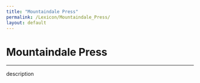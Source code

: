 ```yaml
---
title: "Mountaindale Press"
permalink: /Lexicon/Mountaindale_Press/
layout: default
---
```

# Mountaindale Press
---
description